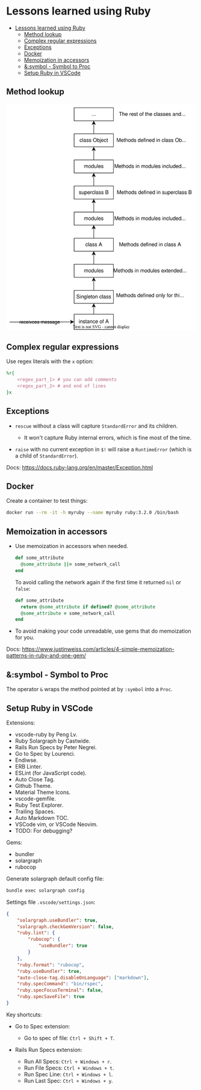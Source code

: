 # Lessons learned using Ruby

<!-- TOC -->

- [Lessons learned using Ruby](#lessons-learned-using-ruby)
    - [Method lookup](#method-lookup)
    - [Complex regular expressions](#complex-regular-expressions)
    - [Exceptions](#exceptions)
    - [Docker](#docker)
    - [Memoization in accessors](#memoization-in-accessors)
    - [&:symbol - Symbol to Proc](#symbol---symbol-to-proc)
    - [Setup Ruby in VSCode](#setup-ruby-in-vscode)

<!-- /TOC -->

## Method lookup

![ruby-method-lookup](./images/ruby-method-lookup.svg)

## Complex regular expressions

Use regex literals with the `x` option:

```ruby
%r{
    <regex_part_1> # you can add comments
    <regex_part_2> # and end of lines
}x
```

## Exceptions

- `rescue` without a class will capture `StandardError` and its children.

  - It won't capture Ruby internal errors, which is fine most of the time.

- `raise` with no current exception in `$!` will raise a `RuntimeError` (which is a child of `StandardError`).

Docs: https://docs.ruby-lang.org/en/master/Exception.html

## Docker

Create a container to test things:

```bash
docker run --rm -it -h myruby --name myruby ruby:3.2.0 /bin/bash
```

## Memoization in accessors

- Use memoization in accessors when needed.

  ```ruby
  def some_attribute
    @some_attribute ||= some_network_call
  end
  ```

  To avoid calling the network again if the first time it returned `nil` or `false`:

  ```ruby
  def some_attribute
    return @some_attribute if defined? @some_attribute
    @some_attribute = some_network_call
  end
  ```

- To avoid making your code unreadable, use gems that do memoization for you.

Docs: https://www.justinweiss.com/articles/4-simple-memoization-patterns-in-ruby-and-one-gem/

## &:symbol - Symbol to Proc

The operator `&` wraps the method pointed at by `:symbol` into a `Proc`.

## Setup Ruby in VSCode

Extensions:

- vscode-ruby by Peng Lv.
- Ruby Solargraph by Castwide.
- Rails Run Specs by Peter Negrei.
- Go to Spec by Lourenci.
- Endiwse.
- ERB Linter.
- ESLint (for JavaScript code).
- Auto Close Tag.
- Github Theme.
- Material Theme Icons.
- vscode-gemfile.
- Ruby Test Explorer.
- Trailing Spaces.
- Auto Markdown TOC.
- VSCode vim, or VSCode Neovim.
- TODO: For debugging?

Gems:

- bundler
- solargraph
- rubocop

Generate solargraph default config file:

```bash
bundle exec solargraph config
```

Settings file `.vscode/settings.json`:

```json
{
    "solargraph.useBundler": true,
    "solargraph.checkGemVersion": false,
    "ruby.lint": {
        "rubocop": {
            "useBundler": true
        }
    },
    "ruby.format": "rubocop",
    "ruby.useBundler": true,
    "auto-close-tag.disableOnLanguage": ["markdown"],
    "ruby.specCommand": "bin/rspec",
    "ruby.specFocusTerminal": false,
    "ruby.specSaveFile": true
}
```

Key shortcuts:

- Go to Spec extension:
  - Go to spec of file: `Ctrl + Shift + T`.

- Rails Run Specs extension:
  - Run All Specs: `Ctrl + Windows + r`.
  - Run File Specs: `Ctrl + Windows + t`.
  - Run Spec Line: `Ctrl + Windows + l`.
  - Run Last Spec: `Ctrl + Windows + y`.
